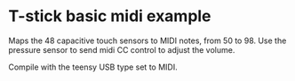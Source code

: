 # T-stick basic midi example

Maps the 48 capacitive touch sensors to MIDI notes, from 50 to 98.
Use the pressure sensor to send midi CC control to adjust the volume.

Compile with the teensy USB type set to MIDI.

